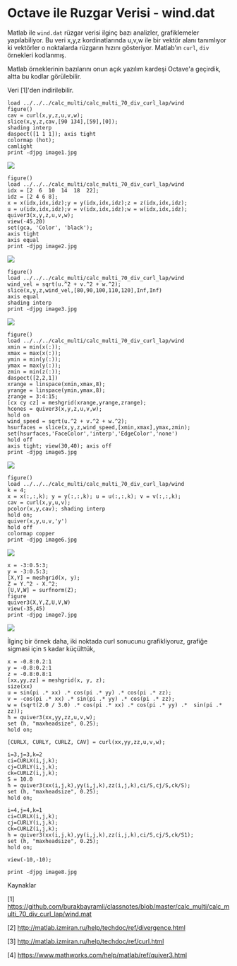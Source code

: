 # Octave ile Ruzgar Verisi - wind.dat

Matlab ile `wind.dat` rüzgar verisi ilginç bazı analizler,
grafiklemeler yapılabiliyor. Bu veri x,y,z kordinatlarında u,v,w ile
bir vektör alanı tanımlıyor ki vektörler o noktalarda rüzgarın hızını
gösteriyor. Matlab'ın `curl`, `div` örnekleri kodlanmış.

Matlab örneklerinin bazılarını onun açık yazılım kardeşi Octave'a
geçirdik, altta bu kodlar görülebilir.

Veri [1]'den indirilebilir. 


```
load ../../../calc_multi/calc_multi_70_div_curl_lap/wind
figure()
cav = curl(x,y,z,u,v,w);
slice(x,y,z,cav,[90 134],[59],[0]); 
shading interp
daspect([1 1 1]); axis tight
colormap (hot);
camlight
print -djpg image1.jpg
```

![](image1.jpg)

```
figure()
load ../../../calc_multi/calc_multi_70_div_curl_lap/wind
idx = [2  6  10  14  18  22];
idz = [2 4 6 8];
x = x(idx,idx,idz);y = y(idx,idx,idz);z = z(idx,idx,idz);
u = u(idx,idx,idz);v = v(idx,idx,idz);w = w(idx,idx,idz);
quiver3(x,y,z,u,v,w);
view(-45,20)
set(gca, 'Color', 'black');
axis tight
axis equal
print -djpg image2.jpg
```

![](image2.jpg)

```
figure()
load ../../../calc_multi/calc_multi_70_div_curl_lap/wind
wind_vel = sqrt(u.^2 + v.^2 + w.^2);
slice(x,y,z,wind_vel,[80,90,100,110,120],Inf,Inf)
axis equal
shading interp 
print -djpg image3.jpg
```

![](image3.jpg)


```
figure()
load ../../../calc_multi/calc_multi_70_div_curl_lap/wind
xmin = min(x(:));
xmax = max(x(:));
ymin = min(y(:));
ymax = max(y(:));
zmin = min(z(:));
daspect([2,2,1])
xrange = linspace(xmin,xmax,8);
yrange = linspace(ymin,ymax,8);
zrange = 3:4:15;
[cx cy cz] = meshgrid(xrange,yrange,zrange);
hcones = quiver3(x,y,z,u,v,w);
hold on
wind_speed = sqrt(u.^2 + v.^2 + w.^2);
hsurfaces = slice(x,y,z,wind_speed,[xmin,xmax],ymax,zmin);
set(hsurfaces,'FaceColor','interp','EdgeColor','none')
hold off
axis tight; view(30,40); axis off
print -djpg image5.jpg
```

![](image5.jpg)

```
figure()
load ../../../calc_multi/calc_multi_70_div_curl_lap/wind
k = 4;
x = x(:,:,k); y = y(:,:,k); u = u(:,:,k); v = v(:,:,k);
cav = curl(x,y,u,v);
pcolor(x,y,cav); shading interp
hold on;
quiver(x,y,u,v,'y')
hold off
colormap copper
print -djpg image6.jpg
```

![](image6.jpg)

```
x = -3:0.5:3;
y = -3:0.5:3;
[X,Y] = meshgrid(x, y);
Z = Y.^2 - X.^2;
[U,V,W] = surfnorm(Z);
figure
quiver3(X,Y,Z,U,V,W)
view(-35,45)
print -djpg image7.jpg
```

![](image7.jpg)


İlginç bir örnek daha, iki noktada curl sonucunu grafikliyoruz,
grafiğe sigmasi için `S` kadar küçülttük, 

```
x = -0.8:0.2:1
y = -0.8:0.2:1
z = -0.8:0.8:1
[xx,yy,zz] = meshgrid(x, y, z);
size(xx)
u = sin(pi .* xx) .* cos(pi .* yy) .* cos(pi .* zz);
v = -cos(pi .* xx) .* sin(pi .* yy) .* cos(pi .* zz);
w = (sqrt(2.0 / 3.0) .* cos(pi .* xx) .* cos(pi .* yy) .*  sin(pi .* zz));
h = quiver3(xx,yy,zz,u,v,w);
set (h, "maxheadsize", 0.25);
hold on;

[CURLX, CURLY, CURLZ, CAV] = curl(xx,yy,zz,u,v,w);

i=3,j=3,k=2
ci=CURLX(i,j,k);
cj=CURLY(i,j,k);
ck=CURLZ(i,j,k);
S = 10.0
h = quiver3(xx(i,j,k),yy(i,j,k),zz(i,j,k),ci/S,cj/S,ck/S); 
set (h, "maxheadsize", 0.25);
hold on;

i=4,j=4,k=1
ci=CURLX(i,j,k);
cj=CURLY(i,j,k);
ck=CURLZ(i,j,k);
h = quiver3(xx(i,j,k),yy(i,j,k),zz(i,j,k),ci/S,cj/S,ck/S1);
set (h, "maxheadsize", 0.25);
hold on;

view(-10,-10);

print -djpg image8.jpg
```

Kaynaklar

[1] https://github.com/burakbayramli/classnotes/blob/master/calc_multi/calc_multi_70_div_curl_lap/wind.mat

[2] http://matlab.izmiran.ru/help/techdoc/ref/divergence.html

[3] http://matlab.izmiran.ru/help/techdoc/ref/curl.html

[4] https://www.mathworks.com/help/matlab/ref/quiver3.html



